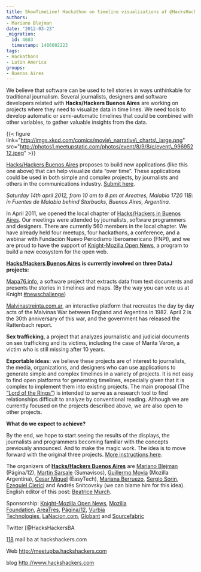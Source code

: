 ```yaml
---
title: ShowTimeLine! Hackathon on timeline visualizations at @HacksHackersBA
authors:
- Mariano Blejman
date: "2012-03-23"
_migration:
  id: 4683
  timestamp: 1486602223
tags:
- Hackathons
- Latin America
groups:
- Buenos Aires
---
```


We believe that software can be used to tell stories in ways unthinkable for traditional journalism. Several journalists, designers and software developers related with **Hacks/Hackers Buenos Aires** are working on projects where they need to visualize data in time lines. We need tools to develop automatic or semi-automatic timelines that could be combined with other variables, to gather valuable insights from the data.

{{< figure link="http://imgs.xkcd.com/comics/movie\_narrative\_charts\_large.png" src="http://photos1.meetupstatic.com/photos/event/8/9/8/c/event\_99695212.jpeg" >}}

[Hacks/Hackers Buenos Aires][1] proposes to build new applications (like this one above) that can help visualize data &#8220;over time&#8221;. These applications could be used in both simple and complex projects, by journalists and others in the communications industry. [Submit here][2].

_Saturday 14th april 2012, from 10 am to 8 pm at Areatres, Malabia 1720 11B: in Fuentes de Malabia behind Starbucks, Buenos Aires, Argentina._

In April 2011, we opened the local chapter of [Hacks/Hackers in Buenos Aires][1]. Our meetings were attended by journalists, software programmers and designers. There are currently 560 members in the local chapter. We have already held four meetups, four hackathons, a conference, and a webinar with Fundación Nuevo Periodismo Iberoamericano (FNPI), and we are proud to have the support of [Knight-Mozilla Open News][3], a program to build a new ecosystem for the open web.

**[Hacks/Hackers Buenos Aires][4] is currently involved on three DataJ projects:**

[Mapa76.info][5], a software project that extracts data from text documents and presents the stories in timelines and maps. (By the way you can vote us at Knight [#newschallenge][6])

[Malvinastreinta.com.ar][7], an interactive platform that recreates the day by day acts of the Malvinas War between England and Argentina in 1982. April 2 is the 30th anniversary of this war, and the government has released the Rattenbach report.

**Sex trafficking**, a project that analyzes journalistic and judicial documents on sex trafficking and its victims, including the case of Marita Veron, a victim who is still missing after 10 years.

**Exportable ideas:** we believe these projects are of interest to journalists, the media, organizations, and designers who can use applications to generate simple and complex timelines in a variety of projects. It is not easy to find open platforms for generating timelines, especially given that it is complex to implement them into existing projects. The main proposal (The [&#8220;Lord of the Rings&#8221;][8]) is intended to serve as a research tool to find relationships difficult to analyze by conventional reading. Although we are currently focused on the projects described above, we are also open to other projects.

**What do we expect to achieve?**

By the end, we hope to start seeing the results of the displays, the journalists and programmers becoming familiar with the concepts previously announced. And to make the magic work. The idea is to move forward with the original three projects. [More instructions here][9].

The organizers of **[Hacks/Hackers Buenos Aires][1]** are [Mariano Blejman][10] (Página/12), [Martin Sarsale][11] (Sumavisos), [Guillermo Movia][12] (Mozilla Argentina), [Cesar Miquel][12] (EasyTech), [Mariana Berruezo][13], [Sergio Sorin][14], [Ezequiel Clerici][15] and Andrés Snitcovsky (we can blame him for this idea). English editor of this post: [Beatrice Murch][16].

Sponsorship: [Knight-Mozilla Open News][17], [Mozilla Foundation][17], [AreaTres][17], [Página/12][17], [Vurbia Technologies][17], [LaNacion.com][17], [Globant][17] and [Sourcefabric][17]

Twitter [@HacksHackersBA

][18] mail ba at hackshackers.com

Web <http://meetupba.hackshackers.com>

blog <http://www.hackshackers.com>

 [1]: http://meetupba.hackshackers.com
 [2]: http://www.meetup.com/HacksHackersBA/events/55496562/ "HacksHackersBA"
 [3]: http://www.mozillaopennews.org
 [4]: http://www.twitter.com/hackshackersba
 [5]: http://mapa76.info
 [6]: http://newschallenge.tumblr.com/post/19397309009/mapa76-info-data-mining-to-visualize-relationships
 [7]: http://www.malvinastreinta.com.ar
 [8]: http://imgs.xkcd.com/comics/movie_narrative_charts_large.png
 [9]: http://www.meetup.com/HacksHackersBA/events/55496562/
 [10]: http://www.twitter.com/blejman
 [11]: http://www.twitter.com/runixo
 [12]: http://www.twitter.com/deimidis
 [13]: http://www.twitter.com/myberru
 [14]: http://www.twitter.com/pollatos
 [15]: http://www.twitter.com/eclerici
 [16]: http://www.twitter.com/blmurch
 [17]: http://www.meetup.com/HacksHackersBA/sponsors/
 [18]: http://www.twitter.com/HacksHackersBA